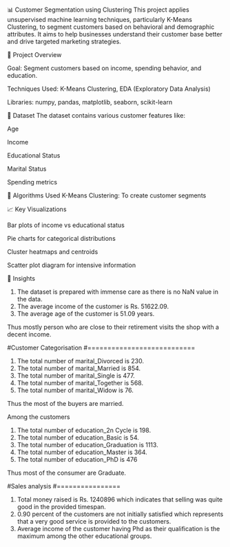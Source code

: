 📊 Customer Segmentation using Clustering
This project applies unsupervised machine learning techniques, particularly K-Means Clustering, to segment customers based on behavioral and demographic attributes. It aims to help businesses understand their customer base better and drive targeted marketing strategies.

🚀 Project Overview

Goal: Segment customers based on income, spending behavior, and education.

Techniques Used: K-Means Clustering, EDA (Exploratory Data Analysis)

Libraries: numpy, pandas, matplotlib, seaborn, scikit-learn

📂 Dataset
The dataset contains various customer features like:

Age

Income

Educational Status

Marital Status

Spending metrics

🧠 Algorithms Used
K-Means Clustering: To create customer segments


📈 Key Visualizations

Bar plots of income vs educational status

Pie charts for categorical distributions

Cluster heatmaps and centroids

Scatter plot diagram for intensive information

📌 Insights

1. The dataset is prepared with immense care as there is no NaN value in the data.
2. The average income of the customer is Rs. 51622.09.
3. The average age of the customer is 51.09 years.

Thus mostly person who are close to their retirement visits the shop with a decent income.

#Customer Categorisation
#===========================

1. The total number of marital_Divorced is 230.
2. The total number of marital_Married is 854.
3. The total number of marital_Single is 477.
4. The total number of marital_Together is 568.
5. The total number of marital_Widow is 76.

Thus the most of the buyers are married.

Among the customers 

1. The total number of education_2n Cycle is 198.
2. The total number of education_Basic is 54.
3. The total number of education_Graduation is 1113.
4. The total number of education_Master is 364.
5. The total number of education_PhD is 476

Thus most of the consumer are Graduate.

#Sales analysis
#================

1. Total money raised is Rs. 1240896 which indicates that selling was quite good in the provided timespan.
2. 0.90 percent of the customers are not initially satisfied which represents that a very good service is provided to the customers.
3. Average income of the customer having Phd as their qualification is the maximum among the other educational groups. 
